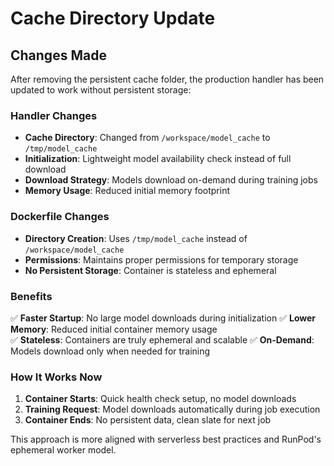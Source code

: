 # Cache Directory Update

## Changes Made

After removing the persistent cache folder, the production handler has been updated to work without persistent storage:

### Handler Changes
- **Cache Directory**: Changed from `/workspace/model_cache` to `/tmp/model_cache` 
- **Initialization**: Lightweight model availability check instead of full download
- **Download Strategy**: Models download on-demand during training jobs
- **Memory Usage**: Reduced initial memory footprint

### Dockerfile Changes  
- **Directory Creation**: Uses `/tmp/model_cache` instead of `/workspace/model_cache`
- **Permissions**: Maintains proper permissions for temporary storage
- **No Persistent Storage**: Container is stateless and ephemeral

### Benefits
✅ **Faster Startup**: No large model downloads during initialization
✅ **Lower Memory**: Reduced initial container memory usage  
✅ **Stateless**: Containers are truly ephemeral and scalable
✅ **On-Demand**: Models download only when needed for training

### How It Works Now
1. **Container Starts**: Quick health check setup, no model downloads
2. **Training Request**: Model downloads automatically during job execution
3. **Container Ends**: No persistent data, clean slate for next job

This approach is more aligned with serverless best practices and RunPod's ephemeral worker model.